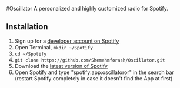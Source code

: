#Oscillator
A personalized and highly customized radio for Spotify.

## Installation                                                                                                                           

 1. Sign up for a [developer account on Spotify](http://developer.spotify.com/en/spotify-apps-api/developer-signup/)
 2. Open Terminal, `mkdir ~/Spotify`
 3. `cd ~/Spotify`
 4. `git clone https://github.com/Shemahmforash/Oscillator.git`
 6. Download the [latest version of Spotify](http://spotify.com/download)
 7. Open Spotify and type "spotify:app:oscillatoror" in the search bar (restart Spotify completely in case it doesn't find the App at first)
